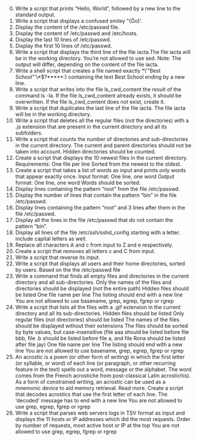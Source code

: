 0) Write a script that prints “Hello, World”, followed by a new line to the standard output.
1) Write a script that displays a confused smiley "(Ôo)'.
2) Display the content of the /etc/passwd file.
3) Display the content of /etc/passwd and /etc/hosts.
4) Display the last 10 lines of /etc/passwd.
5) Display the first 10 lines of /etc/passwd.
6) Write a script that displays the third line of the file iacta.The file iacta will be in the working directory. You’re not allowed to use sed.
Note: The output will differ, depending on the content of the file iacta.
7) Write a shell script that creates a file named exactly \*\\'"Best School"\'\\*$\?\*\*\*\*\*:) containing the text Best School ending by a new line.
8) Write a script that writes into the file ls_cwd_content the result of the command ls -la. If the file ls_cwd_content already exists, it should be overwritten. If the file ls_cwd_content does not exist, create it.
9) Write a script that duplicates the last line of the file iacta. The file iacta will be in the working directory.
10) Write a script that deletes all the regular files (not the directories) with a .js extension that are present in the current directory and all its subfolders.
11) Write a script that counts the number of directories and sub-directories in the current directory. The current and parent directories should not be taken into account. Hidden directories should be counted.
12) Create a script that displays the 10 newest files in the current directory.
Requirements:
One file per line
Sorted from the newest to the oldest.
13) Create a script that takes a list of words as input and prints only words that appear exactly once.
Input format: One line, one word
Output format: One line, one word
Words should be sorted.
14) Display lines containing the pattern “root” from the file /etc/passwd.
15) Display the number of lines that contain the pattern “bin” in the file /etc/passwd.
16) Display lines containing the pattern “root” and 3 lines after them in the file /etc/passwd.
17) Display all the lines in the file /etc/passwd that do not contain the pattern “bin”.
18) Display all lines of the file /etc/ssh/sshd_config starting with a letter.
include capital letters as well.
19) Replace all characters A and c from input to Z and e respectively.
20) Create a script that removes all letters c and C from input.
21) Write a script that reverse its input.
22) Write a script that displays all users and their home directories, sorted by users.
Based on the the /etc/passwd file
23) Write a command that finds all empty files and directories in the current directory and all sub-directories.
Only the names of the files and directories should be displayed (not the entire path)
Hidden files should be listed
One file name per line
The listing should end with a new line
You are not allowed to use basename, grep, egrep, fgrep or rgrep
24) Write a script that lists all the files with a .gif extension in the current directory and all its sub-directories.
Hidden files should be listed
Only regular files (not directories) should be listed
The names of the files should be displayed without their extensions
The files should be sorted by byte values, but case-insensitive (file aaa should be listed before file bbb, file .b should be listed before file a, and file Rona should be listed after file jay)
One file name per line
The listing should end with a new line
You are not allowed to use basename, grep, egrep, fgrep or rgrep
25) An acrostic is a poem (or other form of writing) in which the first letter (or syllable, or word) of each line (or paragraph, or other recurring feature in the text) spells out a word, message or the alphabet. The word comes from the French acrostiche from post-classical Latin acrostichis). As a form of constrained writing, an acrostic can be used as a mnemonic device to aid memory retrieval. Read more.
Create a script that decodes acrostics that use the first letter of each line.
The ‘decoded’ message has to end with a new line
You are not allowed to use grep, egrep, fgrep or rgrep
26) Write a script that parses web servers logs in TSV format as input and displays the 11 hosts or IP addresses which did the most requests.
Order by number of requests, most active host or IP at the top
You are not allowed to use grep, egrep, fgrep or rgrep
